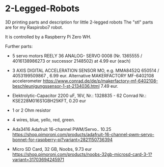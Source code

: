 # 2-Legged-Robots

3D printing parts and description for little 2-legged robots
The "stl" parts are for my   Raspirobo7 robot.

It is controlled by a Raspberry Pi Zero WH.

Further parts:

- 5 servo motors REELY 36 ANALOG- SERVO 0008
(Nr. 1365555 / 4016138986273 or successor 2148502) at 4.99 eur (each)

- 3 AXIS DIGITAL ACCELERATION SENSOR MO, e.g. MMA8452Q
650514 / 4053199509867 , 6.99 eur.
Alternative MAKERFACTORY MF-6402108 accelerometer 
https://www.conrad.de/de/p/makerfactory-mf-6402108-beschleunigungssensor-1-st-2134036.html
7.49 eur.

- Elektrolytic-Capacitor 2200 uF, 16V,
Nr.: 1328835 - 62
Conrad Nr.: KSE228M016S1GBH25KFT, 0.20 eur

- 1 or 2 Ohm resistor 

- 4 wires, blue, yello, red, green.

- Ada3416  Adafruit 16-channel PWM/Servo.. 10.25
https://shop.pimoroni.com/products/adafruit-16-channel-pwm-servo-bonnet-for-raspberry-pi?variant=2821150736394 

- Micro SD Card, 32 GB, Noobs, 9.73 eur
https://shop.pimoroni.com/products/noobs-32gb-microsd-card-3-1?variant=31703694245971
